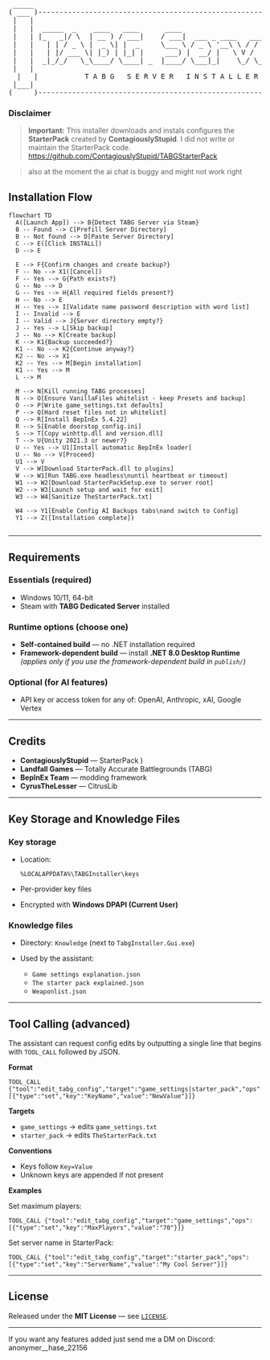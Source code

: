 <div align="center">

<pre>
 _____                                                               _____ 
( ___ )-------------------------------------------------------------( ___ )
 |   |                                                               |   | 
 |   |  _____  _    ____   ____      ____                            |   | 
 |   | |_   _|/ \  | __ ) / ___|    / ___|  ___ _ ____   _____ _ __  |   | 
 |   |   | | / _ \ |  _ \| |  _     \___ \ / _ \ '__\ \ / / _ \ '__| |   | 
 |   |   | |/ ___ \| |_) | |_| |     ___) |  __/ |   \ V /  __/ |    |   | 
 |   |  _|_/_/   \_\____/ \____| _  |____/ \___|_|    \_/ \___|_|    |   | 
 |   |                                                               |   | 
  |   |           T A B G   S E R V E R   I N S T A L L E R           |   |  
 |___|                                                               |___| 
(_____)-------------------------------------------------------------(_____) 
</pre>

</div>

### Disclaimer 

> **Important:**
> This installer downloads and instals configures the **StarterPack** created by **ContagiouslyStupid**. I did not write or maintain the StarterPack code. https://github.com/ContagiouslyStupid/TABGStarterPack

>also at the moment the ai chat is buggy and might not work right





## Installation Flow

```mermaid
flowchart TD
  A([Launch App]) --> B{Detect TABG Server via Steam}
  B -- Found --> C[Prefill Server Directory]
  B -- Not found --> D[Paste Server Directory]
  C --> E([Click INSTALL])
  D --> E

  E --> F{Confirm changes and create backup?}
  F -- No --> X1([Cancel])
  F -- Yes --> G{Path exists?}
  G -- No --> D
  G -- Yes --> H{All required fields present?}
  H -- No --> E
  H -- Yes --> I[Validate name password description with word list]
  I -- Invalid --> E
  I -- Valid --> J{Server directory empty?}
  J -- Yes --> L[Skip backup]
  J -- No --> K[Create backup]
  K --> K1{Backup succeeded?}
  K1 -- No --> K2{Continue anyway?}
  K2 -- No --> X1
  K2 -- Yes --> M[Begin installation]
  K1 -- Yes --> M
  L --> M

  M --> N[Kill running TABG processes]
  N --> O[Ensure VanillaFiles whitelist - keep Presets and backup]
  O --> P[Write game_settings.txt defaults]
  P --> Q[Hard reset files not in whitelist]
  Q --> R[Install BepInEx 5.4.22]
  R --> S[Enable doorstop_config.ini]
  S --> T[Copy winhttp.dll and version.dll]
  T --> U{Unity 2021.3 or newer?}
  U -- Yes --> U1[Install automatic BepInEx loader]
  U -- No --> V[Proceed]
  U1 --> V
  V --> W[Download StarterPack.dll to plugins]
  W --> W1[Run TABG.exe headless\nuntil heartbeat or timeout]
  W1 --> W2[Download StarterPackSetup.exe to server root]
  W2 --> W3[Launch setup and wait for exit]
  W3 --> W4[Sanitize TheStarterPack.txt]

  W4 --> Y1[Enable Config AI Backups tabs\nand switch to Config]
  Y1 --> Z([Installation complete])


```
---

## Requirements

### Essentials (required)

* Windows 10/11, 64-bit
* Steam with **TABG Dedicated Server** installed

### Runtime options (choose one)

* **Self-contained build** — no .NET installation required
* **Framework-dependent build** — install **.NET 8.0 Desktop Runtime**
  *(applies only if you use the framework-dependent build in `publish/`)*

### Optional (for AI features)

* API key or access token for any of: OpenAI, Anthropic, xAI, Google Vertex

---

## Credits

* **ContagiouslyStupid** — StarterPack )
* **Landfall Games** — Totally Accurate Battlegrounds (TABG)
* **BepInEx Team** — modding framework
* **CyrusTheLesser** — CitrusLib

---

## Key Storage and Knowledge Files

### Key storage

* Location:

  ```
  %LOCALAPPDATA%\TABGInstaller\keys
  ```
* Per-provider key files
* Encrypted with **Windows DPAPI (Current User)**

### Knowledge files

* Directory: `Knowledge` (next to `TabgInstaller.Gui.exe`)
* Used by the assistant:

  * `Game settings explanation.json`
  * `The starter pack explained.json`
  * `Weaponlist.json`

---

## Tool Calling (advanced)

The assistant can request config edits by outputting a single line that begins with `TOOL_CALL` followed by JSON.

**Format**

```text
TOOL_CALL {"tool":"edit_tabg_config","target":"game_settings|starter_pack","ops":[{"type":"set","key":"KeyName","value":"NewValue"}]}
```

**Targets**

* `game_settings` → edits `game_settings.txt`
* `starter_pack` → edits `TheStarterPack.txt`

**Conventions**

* Keys follow `Key=Value`
* Unknown keys are appended if not present

**Examples**

Set maximum players:

```text
TOOL_CALL {"tool":"edit_tabg_config","target":"game_settings","ops":[{"type":"set","key":"MaxPlayers","value":"70"}]}
```

Set server name in StarterPack:

```text
TOOL_CALL {"tool":"edit_tabg_config","target":"starter_pack","ops":[{"type":"set","key":"ServerName","value":"My Cool Server"}]}
```

---

## License

Released under the **MIT License** — see [`LICENSE`](./LICENSE).

---

If you want any features added just send me a DM on Discord: anonymer__hase_22156

